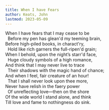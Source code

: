 ```yaml
---
title: When I have Fears
author: Keats, John
lastmod: 2023-05-09
---
```


When I have fears that I may cease to be  
&nbsp;&nbsp;Before my pen has glean'd my teeming brain,  
Before high-piled books, in charact'ry,  
&nbsp;&nbsp;Hold like rich garners the full-ripen'd grain;  
When I behold, upon the night’s starr'd face,  
&nbsp;&nbsp;Huge cloudy symbols of a high romance,  
And think that I may never live to trace  
&nbsp;&nbsp;Their shadows with the magic hand of chance;  
And when I feel, fair creature of an hour!  
&nbsp;&nbsp;That I shall never look upon thee more,  
Never have relish in the faery power  
&nbsp;&nbsp;Of unreflecting love&mdash;then on the shore  
Of the wide world I stand alone, and think  
Till love and fame to nothingness do sink.  
